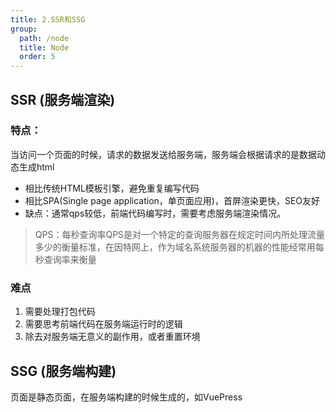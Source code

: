 ```yaml
---
title: 2.SSR和SSG
group:
  path: /node
  title: Node
  order: 5
---
```


## SSR (服务端渲染)

### 特点：

当访问一个页面的时候，请求的数据发送给服务端，服务端会根据请求的是数据动态生成html

* 相比传统HTML模板引擎，避免重复编写代码
* 相比SPA(Single page application，单页面应用)，首屏渲染更快，SEO友好
* 缺点：通常qps较低，前端代码编写时，需要考虑服务端渲染情况。
> QPS：每秒查询率QPS是对一个特定的查询服务器在规定时间内所处理流量多少的衡量标准，在因特网上，作为域名系统服务器的机器的性能经常用每秒查询率来衡量

### 难点
1. 需要处理打包代码
2. 需要思考前端代码在服务端运行时的逻辑
3. 除去对服务端无意义的副作用，或者重置环境

## SSG (服务端构建)
页面是静态页面，在服务端构建的时候生成的，如VuePress
